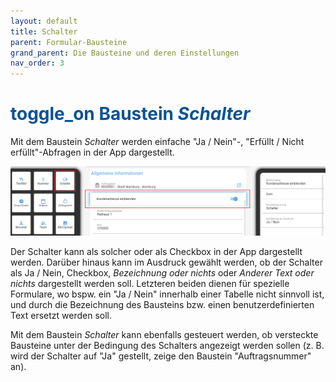 ```yaml
---
layout: default
title: Schalter
parent: Formular-Bausteine
grand_parent: Die Bausteine und deren Einstellungen
nav_order: 3
---
```


# <span style="color:#0b5394"><span class="material-icons">toggle_on</span> **Baustein *Schalter***</span>

Mit dem Baustein *Schalter* werden einfache "Ja / Nein"-, "Erfüllt / Nicht erfüllt"-Abfragen in der App dargestellt.

![switch](\assets\record-spec-settings\1switch.png "switch")

Der Schalter kann als solcher oder als Checkbox in der App dargestellt werden. Darüber hinaus kann im Ausdruck gewählt
werden, ob der Schalter als Ja / Nein, Checkbox, *Bezeichnung oder nichts* oder *Anderer Text oder nichts* dargestellt werden soll.
Letzteren beiden dienen für spezielle Formulare, wo bspw. ein "Ja / Nein" innerhalb einer Tabelle nicht sinnvoll ist, und durch die Bezeichnung des Bausteins bzw. einen benutzerdefinierten Text ersetzt werden soll.

Mit dem Baustein *Schalter* kann ebenfalls gesteuert werden, ob versteckte Bausteine unter der Bedingung des Schalters
angezeigt werden sollen (z. B. wird der Schalter auf "Ja" gestellt, zeige den Baustein "Auftragsnummer" an).